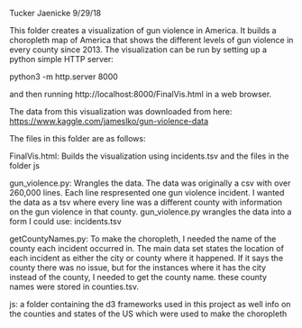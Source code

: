 Tucker Jaenicke
9/29/18

This folder creates a visualization of gun violence in America. It builds a choropleth 
map of America that shows the different levels of gun violence in every county since 
2013. The visualization can be run by setting up a python simple HTTP server:

python3 -m http.server 8000

and then running http://localhost:8000/FinalVis.html in a web browser.

The data from this visualization was downloaded from here:
https://www.kaggle.com/jameslko/gun-violence-data

The files in this folder are as follows:

FinalVis.html: Builds the visualization using incidents.tsv and the files in the folder js

gun_violence.py: Wrangles the data. The data was originally a csv with over 260,000 lines.
  Each line respresented one gun violence incident. I wanted the data as a tsv where every
  line was a different county with information on the gun violence in that county. 
  gun_violence.py wrangles the data into a form I could use: incidents.tsv
  
getCountyNames.py: To make the choropleth, I needed the name of the county each incident
  occurred in. The main data set states the location of each incident as either the city
  or county where it happened. If it says the county there was no issue, but for the 
  instances where it has the city instead of the county, I needed to get the county name.
  these county names were stored in counties.tsv.
  
js: a folder containing the d3 frameworks used in this project as well info on the counties
  and states of the US which were used to make the choropleth
